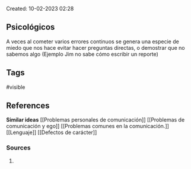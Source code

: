 Created: 10-02-2023 02:28

## <span class="pink"> **Psicológicos** </span>
A veces al cometer varios errores continuos se genera una especie de miedo que nos hace evitar hacer preguntas directas, o demostrar que no sabemos algo (Ejemplo Jim no sabe cómo escribir un reporte)

## <span class="orange"> **Tags**</span>
<span class="tag"> #visible</span> 

## <span class="green"> **References**</span>
<span class="blue"> **Similar ideas** </span>
[[Problemas personales de comunicación]]
[[Problemas de comunicación y ego]]
[[Problemas comunes en la comunicación.]]
[[Lenguaje]]
[[Defectos de carácter]]

### <span class="purple"> **Sources**</span>
1. 
